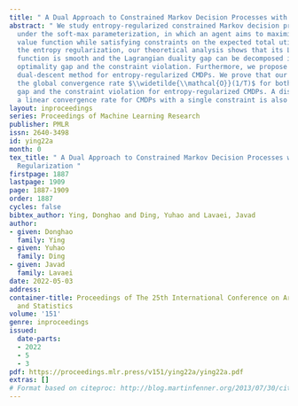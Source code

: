 ```yaml
---
title: " A Dual Approach to Constrained Markov Decision Processes with Entropy Regularization "
abstract: " We study entropy-regularized constrained Markov decision processes (CMDPs)
  under the soft-max parameterization, in which an agent aims to maximize the entropy-regularized
  value function while satisfying constraints on the expected total utility. By leveraging
  the entropy regularization, our theoretical analysis shows that its Lagrangian dual
  function is smooth and the Lagrangian duality gap can be decomposed into the primal
  optimality gap and the constraint violation. Furthermore, we propose an accelerated
  dual-descent method for entropy-regularized CMDPs. We prove that our method achieves
  the global convergence rate $\\widetilde{\\mathcal{O}}(1/T)$ for both the optimality
  gap and the constraint violation for entropy-regularized CMDPs. A discussion about
  a linear convergence rate for CMDPs with a single constraint is also provided. "
layout: inproceedings
series: Proceedings of Machine Learning Research
publisher: PMLR
issn: 2640-3498
id: ying22a
month: 0
tex_title: " A Dual Approach to Constrained Markov Decision Processes with Entropy
  Regularization "
firstpage: 1887
lastpage: 1909
page: 1887-1909
order: 1887
cycles: false
bibtex_author: Ying, Donghao and Ding, Yuhao and Lavaei, Javad
author:
- given: Donghao
  family: Ying
- given: Yuhao
  family: Ding
- given: Javad
  family: Lavaei
date: 2022-05-03
address:
container-title: Proceedings of The 25th International Conference on Artificial Intelligence
  and Statistics
volume: '151'
genre: inproceedings
issued:
  date-parts:
  - 2022
  - 5
  - 3
pdf: https://proceedings.mlr.press/v151/ying22a/ying22a.pdf
extras: []
# Format based on citeproc: http://blog.martinfenner.org/2013/07/30/citeproc-yaml-for-bibliographies/
---
```

